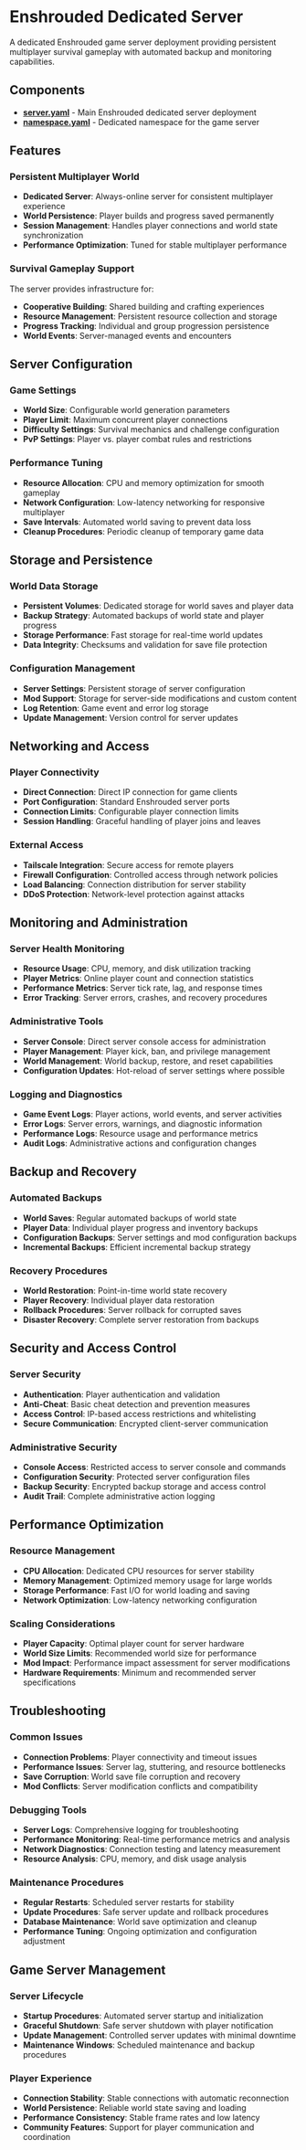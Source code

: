 # Enshrouded Dedicated Server

A dedicated Enshrouded game server deployment providing persistent multiplayer survival gameplay with automated backup and monitoring capabilities.

## Components

- **[server.yaml](./server.yaml)** - Main Enshrouded dedicated server deployment
- **[namespace.yaml](./namespace.yaml)** - Dedicated namespace for the game server

## Features

### Persistent Multiplayer World
- **Dedicated Server**: Always-online server for consistent multiplayer experience
- **World Persistence**: Player builds and progress saved permanently
- **Session Management**: Handles player connections and world state synchronization
- **Performance Optimization**: Tuned for stable multiplayer performance

### Survival Gameplay Support
The server provides infrastructure for:
- **Cooperative Building**: Shared building and crafting experiences
- **Resource Management**: Persistent resource collection and storage
- **Progress Tracking**: Individual and group progression persistence
- **World Events**: Server-managed events and encounters

## Server Configuration

### Game Settings
- **World Size**: Configurable world generation parameters
- **Player Limit**: Maximum concurrent player connections
- **Difficulty Settings**: Survival mechanics and challenge configuration
- **PvP Settings**: Player vs. player combat rules and restrictions

### Performance Tuning
- **Resource Allocation**: CPU and memory optimization for smooth gameplay
- **Network Configuration**: Low-latency networking for responsive multiplayer
- **Save Intervals**: Automated world saving to prevent data loss
- **Cleanup Procedures**: Periodic cleanup of temporary game data

## Storage and Persistence

### World Data Storage
- **Persistent Volumes**: Dedicated storage for world saves and player data
- **Backup Strategy**: Automated backups of world state and player progress
- **Storage Performance**: Fast storage for real-time world updates
- **Data Integrity**: Checksums and validation for save file protection

### Configuration Management
- **Server Settings**: Persistent storage of server configuration
- **Mod Support**: Storage for server-side modifications and custom content
- **Log Retention**: Game event and error log storage
- **Update Management**: Version control for server updates

## Networking and Access

### Player Connectivity
- **Direct Connection**: Direct IP connection for game clients
- **Port Configuration**: Standard Enshrouded server ports
- **Connection Limits**: Configurable player connection limits
- **Session Handling**: Graceful handling of player joins and leaves

### External Access
- **Tailscale Integration**: Secure access for remote players
- **Firewall Configuration**: Controlled access through network policies
- **Load Balancing**: Connection distribution for server stability
- **DDoS Protection**: Network-level protection against attacks

## Monitoring and Administration

### Server Health Monitoring
- **Resource Usage**: CPU, memory, and disk utilization tracking
- **Player Metrics**: Online player count and connection statistics
- **Performance Metrics**: Server tick rate, lag, and response times
- **Error Tracking**: Server errors, crashes, and recovery procedures

### Administrative Tools
- **Server Console**: Direct server console access for administration
- **Player Management**: Player kick, ban, and privilege management
- **World Management**: World backup, restore, and reset capabilities
- **Configuration Updates**: Hot-reload of server settings where possible

### Logging and Diagnostics
- **Game Event Logs**: Player actions, world events, and server activities
- **Error Logs**: Server errors, warnings, and diagnostic information
- **Performance Logs**: Resource usage and performance metrics
- **Audit Logs**: Administrative actions and configuration changes

## Backup and Recovery

### Automated Backups
- **World Saves**: Regular automated backups of world state
- **Player Data**: Individual player progress and inventory backups
- **Configuration Backups**: Server settings and mod configuration backups
- **Incremental Backups**: Efficient incremental backup strategy

### Recovery Procedures
- **World Restoration**: Point-in-time world state recovery
- **Player Recovery**: Individual player data restoration
- **Rollback Procedures**: Server rollback for corrupted saves
- **Disaster Recovery**: Complete server restoration from backups

## Security and Access Control

### Server Security
- **Authentication**: Player authentication and validation
- **Anti-Cheat**: Basic cheat detection and prevention measures
- **Access Control**: IP-based access restrictions and whitelisting
- **Secure Communication**: Encrypted client-server communication

### Administrative Security
- **Console Access**: Restricted access to server console and commands
- **Configuration Security**: Protected server configuration files
- **Backup Security**: Encrypted backup storage and access control
- **Audit Trail**: Complete administrative action logging

## Performance Optimization

### Resource Management
- **CPU Allocation**: Dedicated CPU resources for server stability
- **Memory Management**: Optimized memory usage for large worlds
- **Storage Performance**: Fast I/O for world loading and saving
- **Network Optimization**: Low-latency networking configuration

### Scaling Considerations
- **Player Capacity**: Optimal player count for server hardware
- **World Size Limits**: Recommended world size for performance
- **Mod Impact**: Performance impact assessment for server modifications
- **Hardware Requirements**: Minimum and recommended server specifications

## Troubleshooting

### Common Issues
- **Connection Problems**: Player connectivity and timeout issues
- **Performance Issues**: Server lag, stuttering, and resource bottlenecks
- **Save Corruption**: World save file corruption and recovery
- **Mod Conflicts**: Server modification conflicts and compatibility

### Debugging Tools
- **Server Logs**: Comprehensive logging for troubleshooting
- **Performance Monitoring**: Real-time performance metrics and analysis
- **Network Diagnostics**: Connection testing and latency measurement
- **Resource Analysis**: CPU, memory, and disk usage analysis

### Maintenance Procedures
- **Regular Restarts**: Scheduled server restarts for stability
- **Update Procedures**: Safe server update and rollback procedures
- **Database Maintenance**: World save optimization and cleanup
- **Performance Tuning**: Ongoing optimization and configuration adjustment

## Game Server Management

### Server Lifecycle
- **Startup Procedures**: Automated server startup and initialization
- **Graceful Shutdown**: Safe server shutdown with player notification
- **Update Management**: Controlled server updates with minimal downtime
- **Maintenance Windows**: Scheduled maintenance and backup procedures

### Player Experience
- **Connection Stability**: Stable connections with automatic reconnection
- **World Persistence**: Reliable world state saving and loading
- **Performance Consistency**: Stable frame rates and low latency
- **Community Features**: Support for player communication and coordination